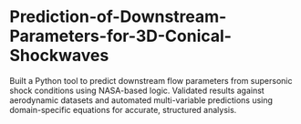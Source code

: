 # Prediction-of-Downstream-Parameters-for-3D-Conical-Shockwaves
Built a Python tool to predict downstream flow parameters from supersonic shock conditions using NASA-based logic. Validated results against aerodynamic datasets and automated multi-variable predictions using domain-specific equations for accurate, structured analysis.
